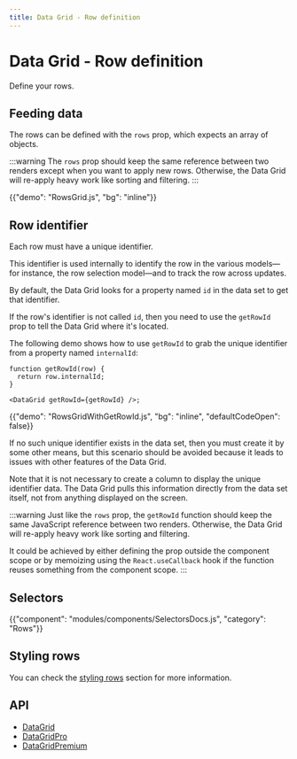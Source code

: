 ```yaml
---
title: Data Grid - Row definition
---
```


# Data Grid - Row definition

<p class="description">Define your rows.</p>

## Feeding data

The rows can be defined with the `rows` prop, which expects an array of objects.

:::warning
The `rows` prop should keep the same reference between two renders except when you want to apply new rows.
Otherwise, the Data Grid will re-apply heavy work like sorting and filtering.
:::

{{"demo": "RowsGrid.js", "bg": "inline"}}

## Row identifier

Each row must have a unique identifier.

This identifier is used internally to identify the row in the various models—for instance, the row selection model—and to track the row across updates.

By default, the Data Grid looks for a property named `id` in the data set to get that identifier.

If the row's identifier is not called `id`, then you need to use the `getRowId` prop to tell the Data Grid where it's located.

The following demo shows how to use `getRowId` to grab the unique identifier from a property named `internalId`:

```tsx
function getRowId(row) {
  return row.internalId;
}

<DataGrid getRowId={getRowId} />;
```

{{"demo": "RowsGridWithGetRowId.js", "bg": "inline", "defaultCodeOpen": false}}

If no such unique identifier exists in the data set, then you must create it by some other means, but this scenario should be avoided because it leads to issues with other features of the Data Grid.

Note that it is not necessary to create a column to display the unique identifier data.
The Data Grid pulls this information directly from the data set itself, not from anything displayed on the screen.

:::warning
Just like the `rows` prop, the `getRowId` function should keep the same JavaScript reference between two renders.
Otherwise, the Data Grid will re-apply heavy work like sorting and filtering.

It could be achieved by either defining the prop outside the component scope or by memoizing using the `React.useCallback` hook if the function reuses something from the component scope.
:::

## Selectors

{{"component": "modules/components/SelectorsDocs.js", "category": "Rows"}}

## Styling rows

You can check the [styling rows](/x/react-data-grid/style/#styling-rows) section for more information.

## API

- [DataGrid](/x/api/data-grid/data-grid/)
- [DataGridPro](/x/api/data-grid/data-grid-pro/)
- [DataGridPremium](/x/api/data-grid/data-grid-premium/)
